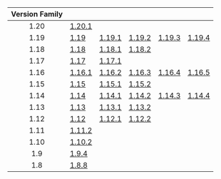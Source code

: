 | Version Family | | | | | |
|:---:|---|---|---|---|---|
| 1.20 | [1.20.1](https://github.com/BaldGang/spigot-build/releases/download/20230719/spigot-1.20.1.jar) | | | | |
| 1.19 | [1.19](https://github.com/BaldGang/spigot-build/releases/download/20230719/spigot-1.19.jar) | [1.19.1](https://github.com/BaldGang/spigot-build/releases/download/20230719/spigot-1.19.1.jar) | [1.19.2](https://github.com/BaldGang/spigot-build/releases/download/20230719/spigot-1.19.2.jar) | [1.19.3](https://github.com/BaldGang/spigot-build/releases/download/20230719/spigot-1.19.3.jar) | [1.19.4](https://github.com/BaldGang/spigot-build/releases/download/20230719/spigot-1.19.4.jar) |
| 1.18 | [1.18](https://github.com/BaldGang/spigot-build/releases/download/20230719/spigot-1.18.jar) | [1.18.1](https://github.com/BaldGang/spigot-build/releases/download/20230719/spigot-1.18.1.jar) | [1.18.2](https://github.com/BaldGang/spigot-build/releases/download/20230719/spigot-1.18.2.jar) | | |
| 1.17 | [1.17](https://github.com/BaldGang/spigot-build/releases/download/20230719/spigot-1.17.jar) | [1.17.1](https://github.com/BaldGang/spigot-build/releases/download/20230719/spigot-1.17.1.jar) | | | |
| 1.16 | [1.16.1](https://github.com/BaldGang/spigot-build/releases/download/20230719/spigot-1.16.1.jar) | [1.16.2](https://github.com/BaldGang/spigot-build/releases/download/20230719/spigot-1.16.2.jar) | [1.16.3](https://github.com/BaldGang/spigot-build/releases/download/20230719/spigot-1.16.3.jar) | [1.16.4](https://github.com/BaldGang/spigot-build/releases/download/20230719/spigot-1.16.4.jar) | [1.16.5](https://github.com/BaldGang/spigot-build/releases/download/20230719/spigot-1.16.5.jar) |
| 1.15 | [1.15](https://github.com/BaldGang/spigot-build/releases/download/20230719/spigot-1.15.jar) | [1.15.1](https://github.com/BaldGang/spigot-build/releases/download/20230719/spigot-1.15.1.jar) | [1.15.2](https://github.com/BaldGang/spigot-build/releases/download/20230719/spigot-1.15.2.jar) | | |
| 1.14 | [1.14](https://github.com/BaldGang/spigot-build/releases/download/20230719/spigot-1.14.jar) | [1.14.1](https://github.com/BaldGang/spigot-build/releases/download/20230719/spigot-1.14.1.jar) | [1.14.2](https://github.com/BaldGang/spigot-build/releases/download/20230719/spigot-1.14.2.jar) | [1.14.3](https://github.com/BaldGang/spigot-build/releases/download/20230719/spigot-1.14.3.jar) | [1.14.4](https://github.com/BaldGang/spigot-build/releases/download/20230719/spigot-1.14.4.jar) |
| 1.13 | [1.13](https://github.com/BaldGang/spigot-build/releases/download/20230719/spigot-1.13.jar) | [1.13.1](https://github.com/BaldGang/spigot-build/releases/download/20230719/spigot-1.13.1.jar) | [1.13.2](https://github.com/BaldGang/spigot-build/releases/download/20230719/spigot-1.13.2.jar) | | |
| 1.12 | [1.12](https://github.com/BaldGang/spigot-build/releases/download/20230719/spigot-1.12.jar) | [1.12.1](https://github.com/BaldGang/spigot-build/releases/download/20230719/spigot-1.12.1.jar) | [1.12.2](https://github.com/BaldGang/spigot-build/releases/download/20230719/spigot-1.12.2.jar) | | |
| 1.11 | [1.11.2](https://github.com/BaldGang/spigot-build/releases/download/20230719/spigot-1.11.2.jar) | | | | |
| 1.10 | [1.10.2](https://github.com/BaldGang/spigot-build/releases/download/20230719/spigot-1.10.2.jar) | | | | |
| 1.9 | [1.9.4](https://github.com/BaldGang/spigot-build/releases/download/20230719/spigot-1.9.4.jar) | | | | |
| 1.8 | [1.8.8](https://github.com/BaldGang/spigot-build/releases/download/20230719/spigot-1.8.8.jar) | | | | |
